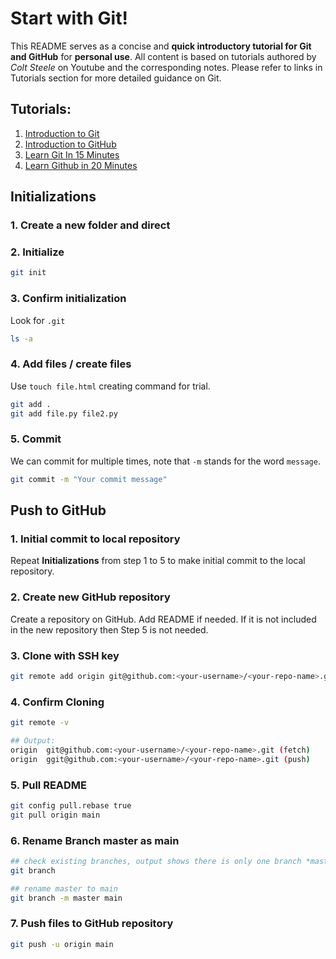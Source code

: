 # Start with Git!
This README serves as a concise and **quick introductory tutorial for Git and GitHub** for **personal use**. All content is based on tutorials authored by *Colt Steele* on Youtube and the corresponding notes. Please refer to links in Tutorials section for more detailed guidance on Git.

## Tutorials:
1. [Introduction to Git](https://videotutorials.notion.site/Introduction-to-Git-ac396a0697704709a12b6a0e545db049#e0920693bebe4ffd94e973d60bd3f6b4)
2. [Introduction to GitHub](https://videotutorials.notion.site/Introduction-to-GitHub-202af6f64bbd4299b15f238dcd09d2a7)
3. [Learn Git In 15 Minutes](https://www.youtube.com/watch?v=USjZcfj8yxE)
4. [Learn Github in 20 Minutes](https://www.youtube.com/watch?v=nhNq2kIvi9s)

## Initializations

### 1. Create a new folder and direct
### 2. Initialize
```bash
git init
```
### 3. Confirm initialization
Look for `.git`
```bash
ls -a
```
### 4. Add files / create files
Use `touch file.html` creating command for trial.
```bash
git add .
git add file.py file2.py
```
### 5. Commit 
We can commit for multiple times, note that `-m` stands for the word `message`.
```bash
git commit -m "Your commit message"
```

## Push to GitHub
### 1. Initial commit to local repository
Repeat **Initializations** from step 1 to 5 to make initial commit to the local repository.
### 2. Create new GitHub repository
Create a repository on GitHub. Add README if needed. If it is not included in the new repository then Step 5 is not needed.
### 3. Clone with SSH key
```bash
git remote add origin git@github.com:<your-username>/<your-repo-name>.git
```
### 4. Confirm Cloning
```bash
git remote -v

## Output:
origin	git@github.com:<your-username>/<your-repo-name>.git (fetch)
origin	ggit@github.com:<your-username>/<your-repo-name>.git (push)
```
### 5. Pull README 
```bash
git config pull.rebase true
git pull origin main
```
### 6. Rename Branch master as main
```bash
## check existing branches, output shows there is only one branch *master
git branch

## rename master to main
git branch -m master main
```
### 7. Push files to GitHub repository
```bash
git push -u origin main
```
